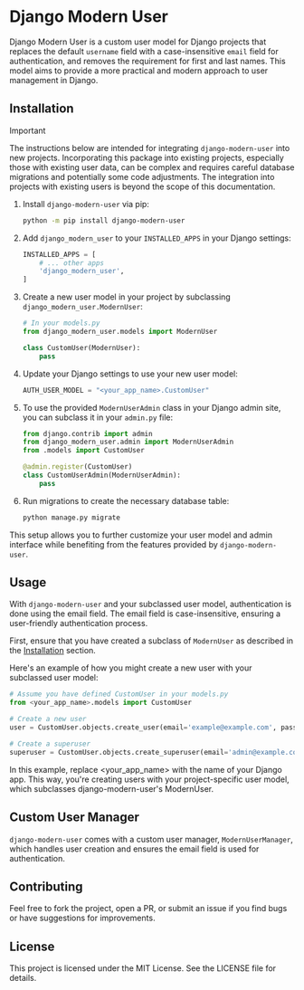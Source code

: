 # Django Modern User

Django Modern User is a custom user model for Django projects that replaces the default `username` field with a case-insensitive `email` field for authentication, and removes the requirement for first and last names. This model aims to provide a more practical and modern approach to user management in Django.

## Installation

> [!IMPORTANT]
> The instructions below are intended for integrating `django-modern-user` into new projects. Incorporating this package into existing projects, especially those with existing user data, can be complex and requires careful database migrations and potentially some code adjustments. The integration into projects with existing users is beyond the scope of this documentation.

1. Install `django-modern-user` via pip:
   ```bash
   python -m pip install django-modern-user
   ```

2. Add `django_modern_user` to your `INSTALLED_APPS` in your Django settings:
   ```python
   INSTALLED_APPS = [
       # ... other apps
       'django_modern_user',
   ]
   ```

3. Create a new user model in your project by subclassing `django_modern_user.ModernUser`:
   ```python
   # In your models.py
   from django_modern_user.models import ModernUser

   class CustomUser(ModernUser):
       pass
   ```

4. Update your Django settings to use your new user model:
   ```python
   AUTH_USER_MODEL = "<your_app_name>.CustomUser"
   ```

5. To use the provided `ModernUserAdmin` class in your Django admin site, you can subclass it in your `admin.py` file:
   ```python
   from django.contrib import admin
   from django_modern_user.admin import ModernUserAdmin
   from .models import CustomUser

   @admin.register(CustomUser)
   class CustomUserAdmin(ModernUserAdmin):
       pass
   ```

6. Run migrations to create the necessary database table:
   ```bash
   python manage.py migrate
   ```

This setup allows you to further customize your user model and admin interface while benefiting from the features provided by `django-modern-user`.

## Usage

With `django-modern-user` and your subclassed user model, authentication is done using the email field. The email field is case-insensitive, ensuring a user-friendly authentication process.

First, ensure that you have created a subclass of `ModernUser` as described in the [Installation](#installation) section.

Here's an example of how you might create a new user with your subclassed user model:

```python
# Assume you have defined CustomUser in your models.py
from <your_app_name>.models import CustomUser

# Create a new user
user = CustomUser.objects.create_user(email='example@example.com', password='password123')

# Create a superuser
superuser = CustomUser.objects.create_superuser(email='admin@example.com', password='password123')
```

In this example, replace <your_app_name> with the name of your Django app. This way, you're creating users with your project-specific user model, which subclasses django-modern-user's ModernUser.

## Custom User Manager

`django-modern-user` comes with a custom user manager, `ModernUserManager`, which handles user creation and ensures the email field is used for authentication.

## Contributing

Feel free to fork the project, open a PR, or submit an issue if you find bugs or have suggestions for improvements.

## License

This project is licensed under the MIT License. See the LICENSE file for details.
